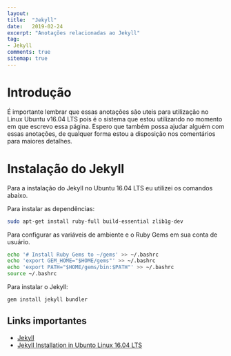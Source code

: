 ```yaml
---
layout: 
title:  "Jekyll"
date:   2019-02-24
excerpt: "Anotações relacionadas ao Jekyll"
tag:
- Jekyll 
comments: true
sitemap: true
---
```


# Introdução

É importante lembrar que essas anotações são uteis para utilização no Linux Ubuntu v16.04 LTS pois é o sistema que estou utilizando no momento em que escrevo essa página.
Espero que também possa ajudar alguém com essas anotações, de qualquer forma estou a disposição nos comentários para maiores detalhes.

# Instalação do Jekyll

Para a instalação do Jekyll no Ubuntu 16.04 LTS eu utilizei os comandos abaixo.

Para instalar as dependências:

```bash
sudo apt-get install ruby-full build-essential zlib1g-dev
```

Para configurar as variáveis de ambiente e o Ruby Gems em sua conta de usuário.

```bash
echo '# Install Ruby Gems to ~/gems' >> ~/.bashrc
echo 'export GEM_HOME="$HOME/gems"' >> ~/.bashrc
echo 'export PATH="$HOME/gems/bin:$PATH"' >> ~/.bashrc
source ~/.bashrc
```

Para instalar o Jekyll:

```bash
gem install jekyll bundler
```

## Links importantes

- [Jekyll](https://jekyllrb.com/)
- [Jekyll Installation in Ubunto Linux 16.04 LTS](https://jekyllrb.com/docs/installation/ubuntu/)
